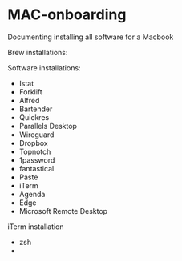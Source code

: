 # MAC-onboarding
Documenting installing all software for a Macbook

Brew installations:

Software installations:
- Istat
- Forklift
- Alfred
- Bartender
- Quickres
- Parallels Desktop
- Wireguard
- Dropbox
- Topnotch
- 1password
- fantastical
- Paste
- iTerm
- Agenda
- Edge
- Microsoft Remote Desktop

iTerm installation
- zsh
- 
